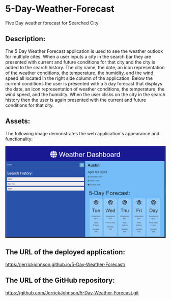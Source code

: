 # 5-Day-Weather-Forecast
Five Day weather forecast for Searched City
## Description:
The 5 Day Weather Forecast application is used to see the weather outlook for multiple cites. When a user inputs a city in the search bar they are presented with current and future conditions for that city and the city is added to the search history. The city name, the date, an icon representation of the weather conditions, the temperature, the humidity, and the wind speed all located in the right side column of the application.
Below the current conditions the user is presented with a 5 day forecast that displays the date, an icon representation of weather conditions, the temperature, the wind speed, and the humidity. When the user clisks on the city in the search history then the user is again presented with the current and future conditions for that city.

## Assets:

The following image demonstrates the web application's appearance and functionality:

![Screenshot 5 Day Forecast](./assets/images/5dayforecastScreen.PNG)


## The URL of the deployed application:

https://jerrickjohnson.github.io/5-Day-Weather-Forecast/

## The URL of the GitHub repository:

https://github.com/JerrickJohnson/5-Day-Weather-Forecast.git